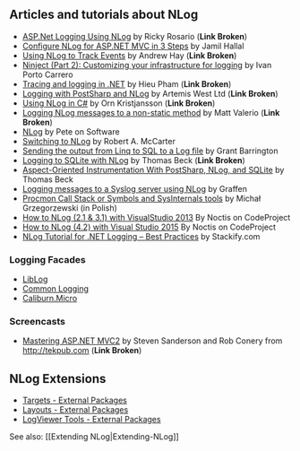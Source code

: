 ## Articles and tutorials about NLog

* [ASP.Net Logging Using NLog](http://rickyrosario.com/blog/asp-net-logging-using-nlog/) by Ricky Rosario (**Link Broken**)
* [Configure NLog for ASP.NET MVC in 3 Steps](https://weblogs.asp.net/jhallal/configure-nlog-for-asp-net-mvc) by Jamil Hallal
* [Using NLog to Track Events](http://blogs.popart.com/2008/09/using-nlog-to-track-events/) by Andrew Hay (**Link Broken**)
* [Ninject (Part 2): Customizing your infrastructure for logging](http://flanders.co.nz/2008/04/18/ninject-part-2-customizing-your-infrastructure-for-logging/) by Ivan Porto Carrero
* [Tracing and logging in .NET](http://www.hieu.co.uk/blog/index.php/2009/02/11/tracing-and-logging-in-net/) by Hieu Pham (**Link Broken**)
* [Logging with PostSharp and NLog](http://www.artemiswest.com/Articles/LoggingWithPostSharp.aspx) by Artemis West Ltd (**Link Broken**)
* [Using NLog in C#](http://kristjansson.us/?p=686) by Orn Kristjansson (**Link Broken**)
* [Logging NLog messages to a non-static method](http://thevalerios.net/matt/2008/05/logging-nlog-messages-to-a-non-static-method/) by Matt Valerio (**Link Broken**)
* [NLog](http://www.peteonsoftware.com/index.php/2008/07/29/nlog/) by Pete on Software
* [Switching to NLog](http://robertmccarter.wordpress.com/2009/11/13/switching-to-nlog/) by Robert A. McCarter
* [Sending the output from Linq to SQL to a Log file](http://weblogs.asp.net/grantbarrington/archive/2010/02/08/sending-the-output-from-linq-to-sql-to-a-log-file.aspx) by Grant Barrington
* [Logging to SQLite with NLog](http://www.beckshome.com/index.php/2010/03/logging-to-sqlite-with-nlog/) by Thomas Beck (**Link Broken**)
* [Aspect-Oriented Instrumentation With PostSharp, NLog, and SQLite](http://www.beckshome.com/index.php/2010/04/lightweight-aspect-oriented-instrumentation-with-postsharp-nlog-and-sqlite/) by Thomas Beck
* [Logging messages to a Syslog server using NLog](http://blog.graffen.dk/post/logging-messages-to-a-syslog-server-using-nlog) by Graffen
* [Procmon Call Stack or Symbols and SysInternals tools](http://zine.net.pl/blogs/mgrzeg/archive/2011/09/16/procmon-call-stack-czyli-symbole-a-narz-dzia-sysinternals.aspx) by Michał Grzegorzewski (in Polish)
* [How to NLog (2.1 & 3.1) with VisualStudio 2013](https://www.codeproject.com/Articles/749612/How-to-NLog-with-VisualStudio) By Noctis on CodeProject
* [How to NLog (4.2) with Visual Studio 2015](https://www.codeproject.com/Tips/1052902/How-to-NLog-with-Visual-Studio) By Noctis on CodeProject
* [NLog Tutorial for .NET Logging – Best Practices](https://stackify.com/nlog-guide-dotnet-logging/) by Stackify.com

### Logging Facades
* [LibLog](http://dhickey.ie/2015/04/introducing-liblog/)
* [Common Logging](http://www.broculos.net/2014/04/how-to-use-nlog-and-commonlogging-with.html)
* [Caliburn.Micro](http://buksbaum.us/2010/08/08/how-to-do-logging-with-caliburn.micro/)

### Screencasts

* [Mastering ASP.NET MVC2](http://tekpub.com/production/starter) by Steven Sanderson and Rob Conery from http://tekpub.com (**Link Broken**)

## NLog Extensions

* [Targets - External Packages](Targets#external-packages)
* [Layouts - External Packages](Layout-Renderers#external-packages)
* [LogViewer Tools - External Packages](Tools)

See also: [[Extending NLog|Extending-NLog]]
